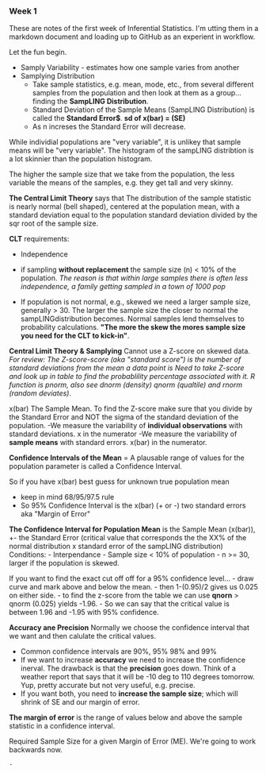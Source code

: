 ### Week 1

These are notes of the first week of Inferential Statistics.  I'm utting them in a markdown document and loading up to GitHub as an experient in workflow.

Let the fun begin.

- Samply Variability - estimates how one sample varies from another
- Samplying Distribution
    + Take sample statistics, e.g. mean, mode, etc., from several different samples from the population and then look at them as a group... finding the **SampLING Distribution**. 
    + Standard Deviation of the Sample Means (SampLING Distribution) is called the **Standard Error$**.  **sd of x(bar) = (SE)**
    + As n increses the Standard Error will decrease.

While individial populations are "very variable", it is unlikey that sample means will be "very variable".  The histogram of the sampLING distribtion is a lot skinnier than the population histogram.

The higher the sample size that we take from the population, the less variable the means of the samples, e.g. they get tall and very skinny.

**The Central Limit Theory** says that The distribution of the sample statistic is nearly normal (bell shaped), centered at the population mean, with a standard deviation equal to the population standard deviation divided by the sqr root of the sample size.

**CLT** requirements:
- Independence

- if sampling **without replacement** the sample size (n) < 10% of the population.  *The reason is that within large samples there is often less independence, a family getting sampled in a town of 1000 pop*

- If population is not normal, e.g., skewed we need a larger sample size, generally > 30.  The larger the sample size the closer to normal the sampLINGdistribution becomes.  Normal samples lend themselves to probability calculations.  **"The more the skew the mores sample size you need for the CLT to kick-in"**.

**Central Limit Theory & Samplying**
Cannot use a Z-score on skewed data.
    *For review: The Z-score-score (aka "standard score") is the number of standard deviations from the mean a data point is*
        *Need to take Z-score and look up in table to find the probablility percentage associated with it.*  *R function is pnorm, also see dnorm (density) qnorm (qualtile) and rnorm (random deviates)*.

x(bar) The Sample Mean.
To find the Z-score make sure that you divide by the Standard Error and NOT the sigma of the standard deviation of the population.
    -We measure the variability of **individual observations** with standard deviations. x in the numerator
    -We measure the variability of **sample means** with standard errors. x(bar) in the numerator.

**Confidence Intervals of the Mean**
 = A plausable range of values for the population parameter is called a Confidence Interval.

 So if you have x(bar) best guess for unknown true population mean
 - keep in mind 68/95/97.5 rule
 - So 95% Confidence Interval is the x(bar) (+ or -) two standard errors aka "Margin of Error"

 **The Confidence Interval for Population Mean** is the Sample Mean (x(bar)), +- the Standard Error  (critical value that corresponds the the XX% of the normal distribution x standard error of the sampLING distribution)
    Conditions:
        - Interpendance
        - Sample size < 10% of population
        - n >= 30, larger if the population is skewed.

If you want to find the exact cut off off for a 95% confidence level...
    - draw curve and mark above and below the mean.
    - then 1-(0.95)/2 gives us 0.025 on either side.
    - to find the z-score from the table we can use **qnorn**
        > qnorm (0.025)  yields -1.96.
    - So we can say that the critical value is between 1.96 and -1.95 with 95% confidence.

   **Accuracy ane Precision**
   Normally we choose the confidence interval that we want and then calulate the critical values.
   - Common confidence intervals are 90%, 95% 98% and 99%
   - If we want to increase **accuracy** we need to increase the confidence inerval.  The drawback is that the **precision** goes down.  Think of a weather report that says that it will be -10 deg to 110 degrees tomorrow.  Yup, pretty accurate but not very useful, e.g. precise.
   - If you want both, you need to **increase the sample size**; which will shrink of SE and our margin of error.

**The margin of error** is the range of values below and above the sample statistic in a confidence interval.

Required Sample Size for a given Margin of Error (ME).  We're going to work backwards now.

    -





    



